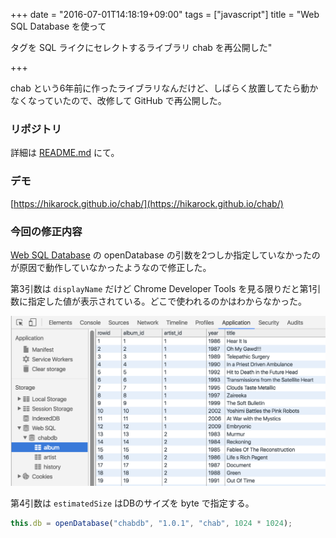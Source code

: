 +++
date = "2016-07-01T14:18:19+09:00"
tags = ["javascript"]
title = "Web SQL Database を使って <table> タグを SQL ライクにセレクトするライブラリ chab を再公開した"

+++

chab という6年前に作ったライブラリなんだけど、しばらく放置してたら動かなくなっていたので、改修して GitHub で再公開した。

<!--more-->

### リポジトリ

詳細は [README.md](https://github.com/hikarock/chab) にて。

### デモ

[https://hikarock.github.io/chab/](https://hikarock.github.io/chab/)

### 今回の修正内容

[Web SQL Database](https://www.w3.org/TR/webdatabase/) の openDatabase の引数を2つしか指定していなかったのが原因で動作していなかったようなので修正した。

第3引数は `displayName` だけど Chrome Developer Tools を見る限りだと第1引数に指定した値が表示されている。どこで使われるのかはわからなかった。

![](/images/post/chab-01.png)

第4引数は `estimatedSize` はDBのサイズを byte で指定する。

```js
this.db = openDatabase("chabdb", "1.0.1", "chab", 1024 * 1024);
```
